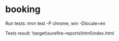 # booking
Run tests: mvn test -P chrome, win -Dlocale=en

Tests result: \target\surefire-reports\html\index.html
